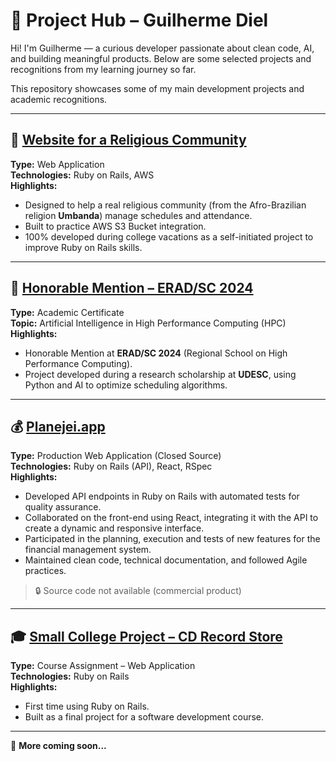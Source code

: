 # 🧭 Project Hub – Guilherme Diel
Hi! I'm Guilherme — a curious developer passionate about clean code, AI, and building meaningful products. Below are some selected projects and recognitions from my learning journey so far.

This repository showcases some of my main development projects and academic recognitions.

---

## 🌿 [Website for a Religious Community](https://github.com/guilhermedd/SiteTerreiro)

**Type:** Web Application  
**Technologies:** Ruby on Rails, AWS  
**Highlights:**
- Designed to help a real religious community (from the Afro-Brazilian religion **Umbanda**) manage schedules and attendance.
- Built to practice AWS S3 Bucket integration.
- 100% developed during college vacations as a self-initiated project to improve Ruby on Rails skills.

---

## 🏅 [Honorable Mention – ERAD/SC 2024](https://unioestebr-my.sharepoint.com/:b:/r/personal/guilherme_galante_unioeste_br/Documents/CERTIFICADOS_ERAD_2024/Best_IC/Mencao1_IC_Diel.pdf?csf=1&web=1&e=MJQxnX)

**Type:** Academic Certificate  
**Topic:** Artificial Intelligence in High Performance Computing (HPC)  
**Highlights:**
- Honorable Mention at **ERAD/SC 2024** (Regional School on High Performance Computing).
- Project developed during a research scholarship at **UDESC**, using Python and AI to optimize scheduling algorithms.

---

## 💰 [Planejei.app](https://planejei.app)

**Type:** Production Web Application (Closed Source)  
**Technologies:** Ruby on Rails (API), React, RSpec  
**Highlights:**
- Developed API endpoints in Ruby on Rails with automated tests for quality assurance.
- Collaborated on the front-end using React, integrating it with the API to create a dynamic and responsive interface.
- Participated in the planning, execution and tests of new features for the financial management system.
- Maintained clean code, technical documentation, and followed Agile practices.

> 🔒 Source code not available (commercial product)

---

## 🎓 [Small College Project – CD Record Store](https://github.com/cesareds/GRAVADORA-CD-RECORDS-2.0)

**Type:** Course Assignment – Web Application  
**Technologies:** Ruby on Rails  
**Highlights:**
- First time using Ruby on Rails.
- Built as a final project for a software development course.

---

🔗 **More coming soon...**
